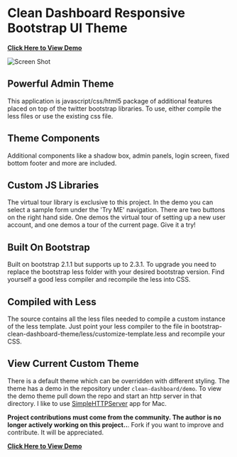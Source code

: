 Clean Dashboard Responsive Bootstrap UI Theme
=================================

**[Click Here to View Demo][demo]**

![Screen Shot](https://lh3.googleusercontent.com/-knA4VZ4BOZc/UguTdKO18gI/AAAAAAAAAwk/eHmGSxPl7rE/w1075-h705-no/Screen+Shot+2013-08-14+at+9.49.11+AM.png "Demo Screen Shot")

Powerful Admin Theme
---------------------
This application is javascript/css/html5 package of additional features placed on top of the twitter bootstrap libraries. To use, either compile the less files or use the existing css file.

Theme Components
---------------------
Additional components like a shadow box, admin panels, login screen, fixed bottom footer and more are included.

Custom JS Libraries
---------------------
The virtual tour library is exclusive to this project. In the demo you can select a sample form under the 'Try ME' navigation. 
There are two buttons on the right hand side. One demos the virtual tour of setting up a new user account, and one demos a tour of the current page. Give it a try!

Built On Bootstrap
---------------------
Built on bootstrap 2.1.1 but supports up to 2.3.1. To upgrade you need to replace the bootstrap less folder with your desired bootstrap version. Find yourself a good less compiler and recompile the less into CSS. 

Compiled with Less
---------------------
The source contains all the less files needed to compile a custom instance of the less template. Just point your less compiler to the file in bootstrap-clean-dashboard-theme/less/customize-template.less and recompile your CSS.

View Current Custom Theme
---------------------
There is a default theme which can be overridden with different styling. The theme has a demo in the repository under `clean-dashboard/demo`. To view the demo theme pull down the repo and start an http server in that directory. I like to use [SimpleHTTPServer](https://itunes.apple.com/us/app/simple-http-server/id441002840?mt=12)  app for Mac.

**Project contributions must come from the community. The author is no longer actively working on this project..**. Fork if you want to improve and contribute. It will be appreciated.

**[Click Here to View Demo][demo]**


[demo]: http://keaplogik.github.io/Bootstrap-Clean-Dashboard-Theme/demo/dashboard.html
